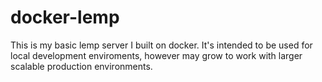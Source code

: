# docker-lemp

This is my basic lemp server I built on docker. It's intended to be used for local development enviroments, however may grow to work with larger scalable production environments.
